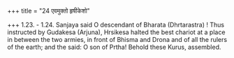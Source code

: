 +++
title = "24 एवमुक्तो हृषीकेशो"

+++
1.23. - 1.24. Sanjaya said O descendant of Bharata (Dhrtarastra) ! Thus
instructed by Gudakesa (Arjuna), Hrsikesa halted the best chariot at a
place in between the two armies, in front of Bhisma and Drona and of all
the rulers of the earth; and the said: O son of Prtha! Behold these
Kurus, assembled.
